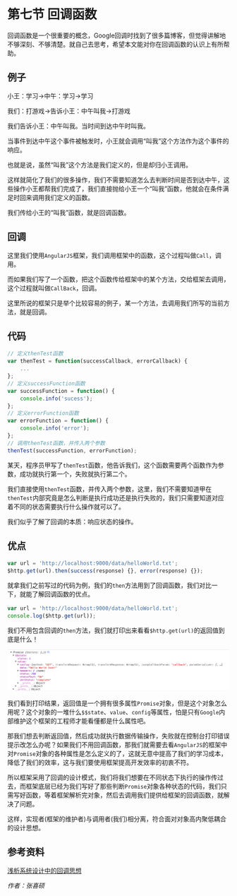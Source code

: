 # 第七节 回调函数

回调函数是一个很重要的概念，Google回调时找到了很多篇博客，但觉得讲解地不够深刻、不够清楚。就自己去思考，希望本文能对你在回调函数的认识上有所帮助。

## 例子

小王：学习->中午：学习->学习

我们：打游戏->告诉小王：中午叫我->打游戏

我们告诉小王：中午叫我。当时间到达中午时叫我。

当事件到达中午这个事件被触发时，小王就会调用“叫我”这个方法作为这个事件的响应。

也就是说，虽然“叫我”这个方法是我们定义的，但是却归小王调用。

这样就简化了我们的很多操作，我们不需要知道怎么去判断时间是否到达中午，这些操作小王都帮我们完成了，我们直接抛给小王一个“叫我”函数，他就会在条件满足时回来调用我们定义的函数。

我们传给小王的“叫我”函数，就是回调函数。

## 回调

这里我们使用`AngularJS`框架，我们调用框架中的函数，这个过程叫做`Call`，调用。

而如果我们写了一个函数，把这个函数传给框架中的某个方法，交给框架去调用，这个过程就叫做`CallBack`，回调。

这里所说的框架只是举个比较容易的例子，某一个方法，去调用我们所写的当前方法，就是回调。

## 代码

```javascript
// 定义thenTest函数
var thenTest = function(successCallback, errorCallback) {
    ...
};
// 定义successFunction函数
var successFunction = function() {
    console.info('sucess');
};
// 定义errorFunction函数
var errorFunction = function() {
    console.info('error');
};
// 调用thenTest函数，并传入两个参数
thenTest(successFunction, errorFunction);
```

某天，程序员甲写了`thenTest`函数，他告诉我们，这个函数需要两个函数作为参数，成功就执行第一个，失败就执行第二个。

我们直接使用`thenTest`函数，并传入两个参数，这里，我们不需要知道甲在`thenTest`内部究竟是怎么判断是执行成功还是执行失败的，我们只需要知道对应着不同的状态需要执行什么操作就可以了。

我们似乎了解了回调的本质：响应状态的操作。

## 优点

```javascript
var url = 'http://localhost:9000/data/helloWorld.txt';
$http.get(url).then(success(response) {}, error(response) {});
```

就拿我们之前写过的代码为例，我们的`then`方法用到了回调函数，我们对比一下，就能了解回调函数的优点。

```javascript
var url = 'http://localhost:9000/data/helloWorld.txt';
console.log($http.get(url));
```

我们不用包含回调的`then`方法，我们就打印出来看看`$http.get(url)`的返回值到底是什么！

![](image/0.png)

我们看到打印结果，返回值是一个拥有很多属性`Promise`对象，但是这个对象怎么用呢？这个对象的一堆什么`$$state`、`value`、`config`等属性，怕是只有`Google`内部维护这个框架的工程师才能看懂都是什么属性吧。

那我们想去判断返回值，然后成功就执行数据传输操作，失败就在控制台打印错误提示改怎么办呢？如果我们不用回调函数，那我们就需要去看`AngularJS`的框架中对`Promise`对象的各种属性是怎么定义的了，这就无意中提高了我们的学习成本，降低了我们的效率，这与我们要使用框架提高开发效率的初衷不符。

所以框架采用了回调的设计模式，我们将我们想要在不同状态下执行的操作传过去，而框架底层已经为我们写好了那些判断`Promise`对象各种状态的代码，我们只需写好函数，等着框架解析完对象，然后去调用我们提供给框架的回调函数，就解决了问题。

这样，实现者(框架的维护者)与调用者(我们)相分离，符合面对对象高内聚低耦合的设计思想。

## 参考资料

[浅析系统设计中的回调思想](http://blog.csdn.net/a910626/article/details/45920893)

*作者：张喜硕*